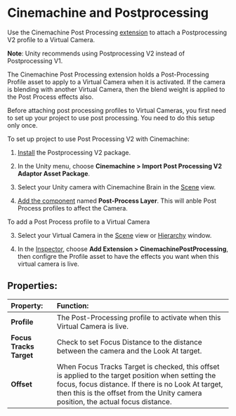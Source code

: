 # Cinemachine and Postprocessing

Use the Cinemachine Post Processing [extension](CinemachineVirtualCameraExtensions.html) to attach a Postprocessing V2 profile to a Virtual Camera.

**Note**: Unity recommends using Postprocessing V2 instead of Postprocessing V1.

The Cinemachine Post Processing extension holds a Post-Processing Profile asset to apply to a Virtual Camera when it is activated. If the camera is blending with another Virtual Camera, then the blend weight is applied to the Post Process effects also.

Before attaching post processing profiles to Virtual Cameras, you first need to set up your project to use post processing. You need to do this setup only once.

To set up project to use Post Processing V2 with Cinemachine:

1. [Install](https://docs.unity3d.com/Packages/com.unity.package-manager-ui@latest/index.html) the Postprocessing V2 package.

2. In the Unity menu, choose **Cinemachine > Import Post Processing V2 Adaptor Asset Package**.

3. Select your Unity camera with Cinemachine Brain in the [Scene](https://docs.unity3d.com/Manual/UsingTheSceneView.html) view.

4. [Add the component](https://docs.unity3d.com/Manual/UsingComponents.html) named **Post-Process Layer**.  This will anble Post Process profiles to affect the Camera.

To add a Post Process profile to a Virtual Camera

3. Select your Virtual Camera in the [Scene](https://docs.unity3d.com/Manual/UsingTheSceneView.html) view or [Hierarchy](https://docs.unity3d.com/Manual/Hierarchy.html) window.

4. In the [Inspector](https://docs.unity3d.com/Manual/UsingTheInspector.html), choose **Add Extension > CinemachinePostProcessing**, then configre the Profile asset to have the effects you want when this virtual camera is live.

## Properties:

| **Property:** | **Function:** |
|:---|:---|
| **Profile** | The Post-Processing profile to activate when this Virtual Camera is live. |
| **Focus Tracks Target** | Check to set Focus Distance to the distance between the camera and the Look At target. |
| **Offset** | When Focus Tracks Target is checked, this offset is applied to the target position when setting the focus, focus distance.  If there is no Look At target, then this is the offset from the Unity camera position, the actual focus distance. |


